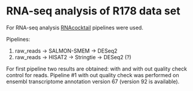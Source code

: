 # RNA-seq analysis of R178 data set

For RNA-seq analysis [RNAcocktail](https://bioinform.github.io/rnacocktail/) pipelines were used.

Pipelines:

1. raw_reads -> SALMON-SMEM -> DESeq2
2. raw_reads -> HISAT2 -> Stringtie -> DESeq2 (?)

For first pipeline two results are obtained: with and with out quality check control for reads. Pipeline #1 with out quality check was performed on ensembl transcriptome annotation version 67 (version 92 is available). 